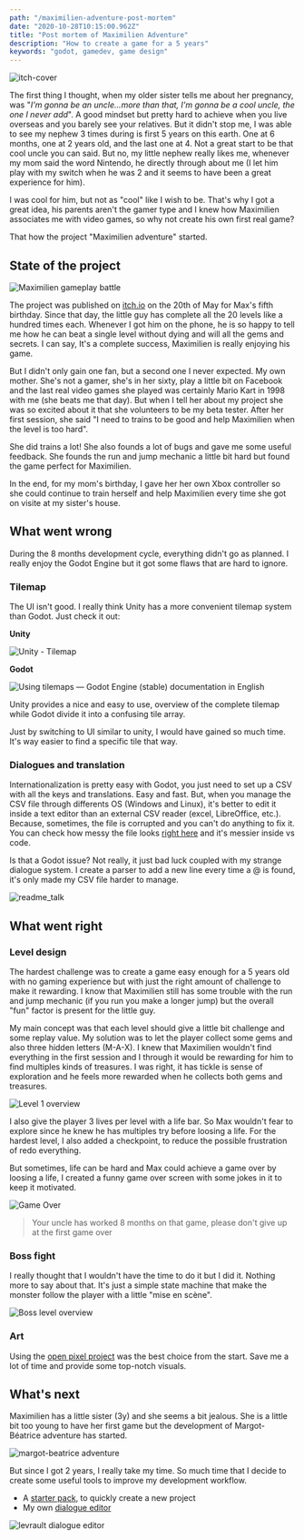 ```yaml
---
path: "/maximilien-adventure-post-mortem"
date: "2020-10-28T10:15:00.962Z"
title: "Post mortem of Maximilien Adventure"
description: "How to create a game for a 5 years"
keywords: "godot, gamedev, game design"
---
```


![itch-cover](./maximilien-cover.png)



The first thing I thought, when my older sister tells me about her pregnancy, was "*I'm gonna be an uncle...more than that, I'm gonna be a cool uncle, the one I never add*". A good mindset but pretty hard to achieve when you live overseas and you barely see your relatives. But it didn't stop me, I was able to see my nephew 3 times during is first 5 years on this earth. One at 6 months, one at 2 years old, and the last one at 4. Not a great start to be that cool uncle you can said. But no, my little nephew really likes me, whenever my mom said the word Nintendo, he directly through about me (I let him play with my switch when he was 2 and it seems to have been a great experience for him).

I was cool for him, but not as "cool" like I wish to be. That's why I got a great idea, his parents aren't the gamer type and I knew how Maximilien associates me with video games, so why not create his own first real game? 

That how the project "Maximilien adventure" started.



## State of the project

![Maximilien gameplay battle](./battle.gif)

The project was published on [itch.io](https://levrault.itch.io/maximilien-adventure) on the 20th of May for Max's fifth birthday. Since that day, the little guy  has complete all the 20 levels like a hundred times each. Whenever I got him on the phone, he is so happy to tell me how he can beat a single level without dying and will all the gems and secrets. I can say, It's a complete success, Maximilien is really enjoying his game.

But I didn't only gain one fan, but a second one I never expected. My own mother. She's not a gamer, she's in her sixty, play a little bit on Facebook and the last real video games she played was certainly Mario Kart in 1998 with me (she beats me that day). But when I tell her about my project she was so excited about it that she volunteers to be my beta tester. After her first session, she said "I need to trains to be good and help Maximilien when the level is too hard". 

She did trains a lot!  She also founds a lot of bugs and gave me some useful feedback. She founds the run and jump mechanic a little bit hard but found the game perfect for Maximilien. 

In the end, for my mom's birthday, I gave her her own Xbox controller so she could continue to train herself and help Maximilien every time she got on visite at my sister's house.



## What went wrong

During the 8 months development cycle, everything didn't go as planned. I really enjoy the Godot Engine but it got some flaws that are hard to ignore. 

### Tilemap

The UI isn't good. I really think Unity has a more convenient tilemap system than Godot. Just check it out:

**Unity**

![Unity - Tilemap](./unity-tilemap.jpg)



**Godot**

![Using tilemaps — Godot Engine (stable) documentation in English](/home/luc/Devs/llangis.xyz/src/pages/post/maximilien-adventure-post-mortem/godot-tilemap.png)

Unity provides a nice and easy to use, overview of the complete tilemap while Godot divide it into a confusing tile array. 

Just by switching to UI similar to unity, I would have gained so much time. It's way easier to find a specific tile that way.



### Dialogues and translation

Internationalization is pretty easy with Godot, you just need to set up a CSV with all the keys and translations. Easy and fast. But, when you manage the CSV file through differents OS (Windows and Linux), it's better to edit it inside a text editor than an external CSV reader (excel, LibreOffice, etc.). Because, sometimes, the file is corrupted and you can't do anything to fix it. You can check how messy the file looks [right here](https://github.com/Levrault/godot-maximilien-adventure/blob/master/i18n.csv) and it's messier inside vs code. 

Is that a Godot issue? Not really, it just bad luck coupled with my strange dialogue system. I create a parser to add a new line every time a @ is found, it's only made my CSV file harder to manage.

![readme_talk](./talk.gif)



## What went right

### Level design

The hardest challenge was to create a game easy enough for a 5 years old with no gaming experience but with just the right amount of challenge to make it rewarding. I know that Maximilien still has some trouble with the run and jump mechanic (if you run you make a longer jump) but the overall "fun" factor is present for the little guy. 

My main concept was that each level should give a little bit challenge and some replay value. My solution was to let the player collect some gems and also three hidden letters (M-A-X). I knew that Maximilien wouldn't find everything in the first session and I through it would be rewarding for him to find multiples kinds of treasures. I was right, it has tickle is sense of exploration and he feels more rewarded when he collects both gems and treasures.

![Level 1 overview](./level.png)



I also give the player 3 lives per level with a life bar. So Max wouldn't fear to explore since he knew he has multiples try before loosing a life. For the hardest level, I also added a checkpoint, to reduce the possible frustration of redo everything.

But sometimes, life can be hard and Max could achieve a game over by loosing a life, I created a funny game over screen with some jokes in it to keep it motivated.

![Game Over](./game_over.png)

> Your uncle has worked 8 months on that game, please don't give up at the first game over



### Boss fight

I really thought that I wouldn't have the time to do it but I did it. Nothing more to say about that. It's just a simple state machine that make the monster follow the player with a little "mise en scène".

![Boss level overview](./boss_level.png)

### Art

Using the [open pixel project](https://www.openpixelproject.com/) was the best choice from the start. Save me a lot of time and provide some top-notch visuals.



## What's next

Maximilien has a little sister (3y) and she seems a bit jealous. She is a little bit too young to have her first game but the development of Margot-Béatrice adventure has started. 

![margot-beatrice adventure](./margot-beatrice-adventure.png)

But since I got 2 years, I really take my time. So much time that I decide to create some useful tools to improve my development workflow. 

- A [starter pack](https://github.com/Levrault/Levrault-s-2D-platformer-starter), to quickly create a new project
- My own [dialogue editor](https://github.com/Levrault/levrault-dialogue-editor)

![levrault dialogue editor](./dialogue_editor.png)